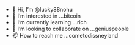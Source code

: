- 👋 Hi, I’m @lucky88nohu
- 👀 I’m interested in ...bitcoin
- 🌱 I’m currently learning ...rich
- 💞️ I’m looking to collaborate on ...geniuspeople
- 📫 How to reach me ...cometodissneyland

<!---
lucky88nohu/lucky88nohu is a ✨ special ✨ repository because its `README.md` (this file) appears on your GitHub profile.
You can click the Preview link to take a look at your changes.
--->
